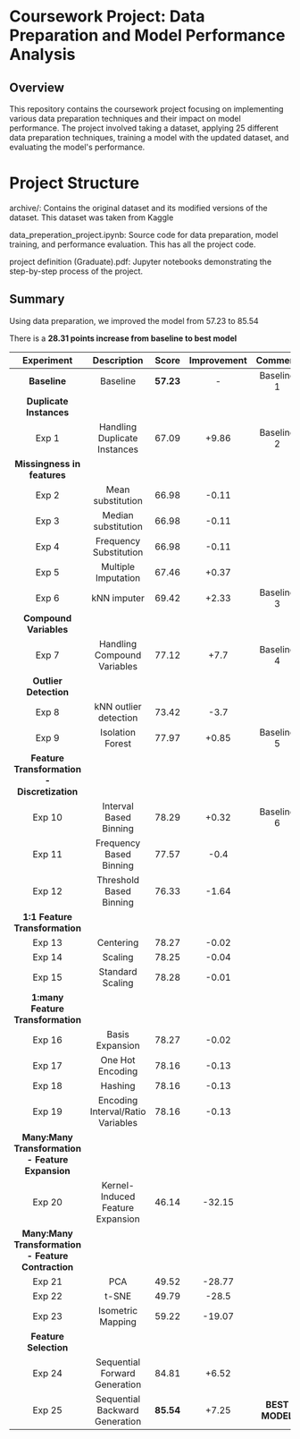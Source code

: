 # Coursework Project: Data Preparation and Model Performance Analysis
## Overview
This repository contains the coursework project focusing on implementing various data preparation techniques and their impact on model performance. The project involved taking a dataset, applying 25 different data preparation techniques, training a model with the updated dataset, and evaluating the model's performance.

# Project Structure
archive/: Contains the original dataset and its modified versions of the dataset. This dataset was taken from Kaggle

data_preperation_project.ipynb: Source code for data preparation, model training, and performance evaluation. This has all the project code.

project definition (Graduate).pdf: Jupyter notebooks demonstrating the step-by-step process of the project.

## Summary

Using data preparation, we improved the model from 57.23 to 85.54

There is a **28.31 points increase from baseline to best model**

|Experiment                                    |Description                      |Score |Improvement|Comment   |
|:--------------------------------------------:|:-------------------------------:|:----:|:---------:|:--------:|
|                   **Baseline**                   |            Baseline             |**57.23** |     -     |Baseline 1|
|             **Duplicate Instances**              |                                 |      |           |          |
|                    Exp 1                     |  Handling Duplicate Instances   |67.09 |   +9.86    |Baseline 2|
|           **Missingness in features**            |                                 |      |           |          |
|                    Exp 2                     |        Mean substitution        |66.98 |   -0.11   |          |
|                    Exp 3                     |       Median substitution       |66.98 |   -0.11   |          |
|                    Exp 4                     |     Frequency Substitution      |66.98 |   -0.11   |          |
|                    Exp 5                     |       Multiple Imputation       |67.46 |   +0.37    |          |
|                    Exp 6                     |           kNN imputer           |69.42 |   +2.33    |Baseline 3|
|              **Compound Variables**              |                                 |      |           |          |
|                    Exp 7                     |   Handling Compound Variables   |77.12 |    +7.7    |Baseline 4|
|              **Outlier Detection**               |                                 |      |           |          |
|                    Exp 8                     |      kNN outlier detection      |73.42 |   -3.7    |          |
|                    Exp 9                     |        Isolation Forest         |77.97 |   +0.85    |Baseline 5|
|   **Feature Transformation - Discretization**    |                                 |      |           |          |
|                    Exp 10                    |     Interval Based Binning      |78.29 |   +0.32    |Baseline 6|
|                    Exp 11                    |     Frequency Based Binning     |77.57 |   -0.4    |          |
|                    Exp 12                    |     Threshold Based Binning     |76.33 |   -1.64   |          |
|          **1:1 Feature Transformation**          |                                 |      |           |          |
|                    Exp 13                    |            Centering            |78.27 |   -0.02   |          |
|                    Exp 14                    |             Scaling             |78.25 |   -0.04   |          |
|                    Exp 15                    |        Standard Scaling         |78.28 |   -0.01   |          |
|        **1:many Feature Transformation**         |                                 |      |           |          |
|                    Exp 16                    |         Basis Expansion         |78.27 |   -0.02   |          |
|                    Exp 17                    |        One Hot Encoding         |78.16 |   -0.13   |          |
|                    Exp 18                    |             Hashing             |78.16 |   -0.13   |          |
|                    Exp 19                    |Encoding Interval/Ratio Variables|78.16 |   -0.13   |          |
| **Many:Many Transformation - Feature Expansion** |                                 |      |           |          |
|                    Exp 20                    |Kernel-Induced Feature Expansion |46.14 |  -32.15   |          |
|**Many:Many Transformation - Feature Contraction**|                                 |      |           |          |
|                    Exp 21                    |               PCA               |49.52 |  -28.77   |          |
|                    Exp 22                    |              t-SNE              |49.79 |   -28.5   |          |
|                    Exp 23                    |        Isometric Mapping        |59.22 |  -19.07   |          |
|              **Feature Selection**               |                                 |      |           |          |
|                    Exp 24                    |  Sequential Forward Generation  |84.81 |   +6.52    |          |
|                    Exp 25                    | Sequential Backward Generation  |**85.54** |   +7.25    |**BEST MODEL**|
